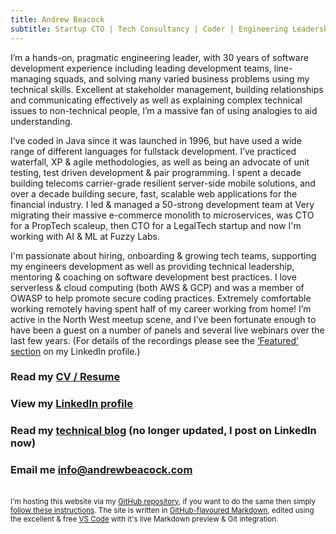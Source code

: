 ```yaml
---
title: Andrew Beacock
subtitle: Startup CTO | Tech Consultancy | Coder | Engineering Leadership
---
```

I’m a hands-on, pragmatic engineering leader, with 30 years of software development experience including leading development teams, line-managing squads, and solving many varied business problems using my technical skills. Excellent at stakeholder management, building relationships and communicating effectively as well as explaining complex technical issues to non-technical people, I’m a massive fan of using analogies to aid understanding.

I’ve coded in Java since it was launched in 1996, but have used a wide range of different languages for fullstack development. I’ve practiced waterfall, XP & agile methodologies, as well as being an advocate of unit testing, test driven development & pair programming. I spent a decade building telecoms carrier-grade resilient server-side mobile solutions, and over a decade building secure, fast, scalable web applications for the financial industry. I led & managed a 50-strong development team at Very migrating their massive e-commerce monolith to microservices, was CTO for a PropTech scaleup, then CTO for a LegalTech startup and now I'm working with AI & ML at Fuzzy Labs.

I'm passionate about hiring, onboarding & growing tech teams, supporting my engineers development as well as providing technical leadership, mentoring & coaching on software development best practices. I love serverless & cloud computing (both AWS & GCP) and was a member of OWASP to help promote secure coding practices. Extremely comfortable working remotely having spent half of my career working from home! I’m active in the North West meetup scene, and I’ve been fortunate enough to have been a guest on a number of panels and several live webinars over the last few years. (For details of the recordings please see the [‘Featured’ section](https://www.linkedin.com/in/andrewbeacock/#featured) on my LinkedIn profile.)

### Read my [CV / Resume](/cv)

### View my [LinkedIn profile](https://www.linkedin.com/in/andrewbeacock/)

### Read my [technical blog](https://blog.andrewbeacock.com) (no longer updated, I post on LinkedIn now)

### Email me <info@andrewbeacock.com>

<br/><small>I'm hosting this website via my [GitHub repository](https://github.com/abeacock/), if you want to do the same then simply [follow these instructions](https://pages.github.com/). The site is written in [GitHub-flavoured Markdown](https://guides.github.com/features/mastering-markdown/), edited using the excellent & free [VS Code](https://code.visualstudio.com/) with it's live Markdown preview & Git integration.</small>

